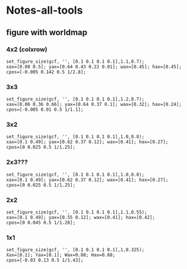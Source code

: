 # Notes-all-tools
## figure with worldmap 


### 4x2 (colxrow)
```
set_figure_size(gcf, '', [0.1 0.1 0.1 0.1],1.1,0.7);
xax=[0.08 0.5]; yax=[0.64 0.43 0.22 0.01]; wax=[0.45]; hax=[0.45];
cpos=[-0.005 0.142 0.5 1/2.8];
```

### 3x3
```
set_figure_size(gcf, '', [0.1 0.1 0.1 0.1],1.2,0.7);
xax=[0.06 0.36 0.66]; yax=[0.64 0.37 0.1]; wax=[0.32]; hax=[0.24];
cpos=[-0.005 0.01 0.5 1/1.1];
```

### 3x2
```
set_figure_size(gcf, '', [0.1 0.1 0.1 0.1],1.0,0.8);
xax=[0.1 0.49]; yax=[0.62 0.37 0.12]; wax=[0.41]; hax=[0.27];
cpos=[0 0.025 0.5 1/1.25];
```

### 2x3???
```
set_figure_size(gcf, '', [0.1 0.1 0.1 0.1],1.0,0.8);
xax=[0.1 0.49]; yax=[0.62 0.37 0.12]; wax=[0.41]; hax=[0.27];
cpos=[0 0.025 0.5 1/1.25];
```

### 2x2
```
set_figure_size(gcf, '', [0.1 0.1 0.1 0.1],1.1,0.55);
xax=[0.1 0.49]; yax=[0.55 0.12]; wax=[0.41]; hax=[0.42];
cpos=[0 0.045 0.5 1/1.28];
```

### 1x1
```
set_figure_size(gcf, '', [0.1 0.1 0.1 0.1],1,0.325);
Xax=[0.1]; Yax=[0.1]; Wax=0.88; Hax=0.88;
cpos=[-0.03 0.13 0.5 1/1.43];
```
